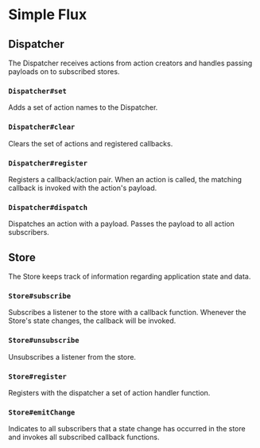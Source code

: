 # Simple Flux

## Dispatcher
The Dispatcher receives actions from action creators and handles passing payloads on to subscribed stores.

### `Dispatcher#set`
Adds a set of action names to the Dispatcher.

### `Dispatcher#clear`
Clears the set of actions and registered callbacks.

### `Dispatcher#register`
Registers a callback/action pair. When an action is called, the matching callback is invoked with the action's payload.

### `Dispatcher#dispatch`
Dispatches an action with a payload. Passes the payload to all action subscribers.

## Store
The Store keeps track of information regarding application state  and data.

### `Store#subscribe`
Subscribes a listener to the store with a callback function. Whenever the Store's state changes, the callback will be invoked.

### `Store#unsubscribe`
Unsubscribes a listener from the store.

### `Store#register`
Registers with the dispatcher a set of action handler function.

### `Store#emitChange`
Indicates to all subscribers that a state change has occurred in the store and invokes all subscribed callback functions.
